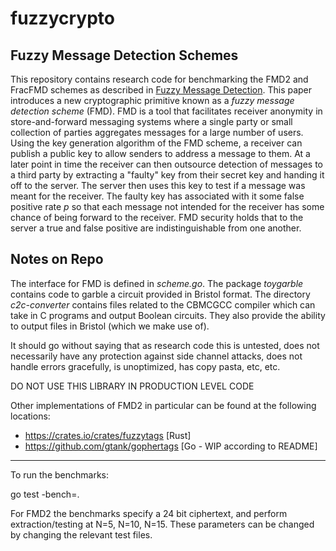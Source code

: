 # fuzzycrypto

## Fuzzy Message Detection Schemes 
This repository contains research code for benchmarking the FMD2 and FracFMD schemes as described in [Fuzzy Message Detection](https://eprint.iacr.org/2021/089.pdf). This paper introduces a new cryptographic primitive known as a _fuzzy message detection scheme_ (FMD). FMD is a tool that facilitates receiver anonymity in store-and-forward messaging systems where a single party or small collection of parties aggregates messages for a large number of users. Using the key generation algorithm of the FMD scheme, a receiver can publish a public key to allow senders to address a message to them. At a later point in time the receiver can then outsource detection of messages to a third party by extracting a "faulty" key from their secret key and handing it off to the server. The server then uses this key to test if a message was meant for the receiver. The faulty key has associated with it some false positive rate _p_ so that each message not intended for the receiver has some chance of being forward to the receiver. FMD security holds that to the server a true and false positive are indistinguishable from one another. 


## Notes on Repo

The interface for FMD is defined in _scheme.go_. The package _toygarble_ contains code to garble a circuit provided in Bristol format. The directory _c2c-converter_ contains files related to the CBMCGCC compiler which can take in C programs and output Boolean circuits. They also provide the ability to output files in Bristol (which we make use of). 

      

It should go without saying that as research code this is untested, does not necessarily have any protection against side channel attacks, does not handle errors gracefully, is unoptimized, has copy pasta, etc, etc. 

DO NOT USE THIS LIBRARY IN PRODUCTION LEVEL CODE 

Other implementations of FMD2 in particular can be found at the following locations:

- https://crates.io/crates/fuzzytags [Rust]
- https://github.com/gtank/gophertags [Go - WIP according to README]


----


To run the benchmarks:

go test -bench=.

For FMD2 the benchmarks specify a 24 bit ciphertext, and perform extraction/testing at N=5, N=10, N=15. These parameters can be changed by changing the relevant test files.

